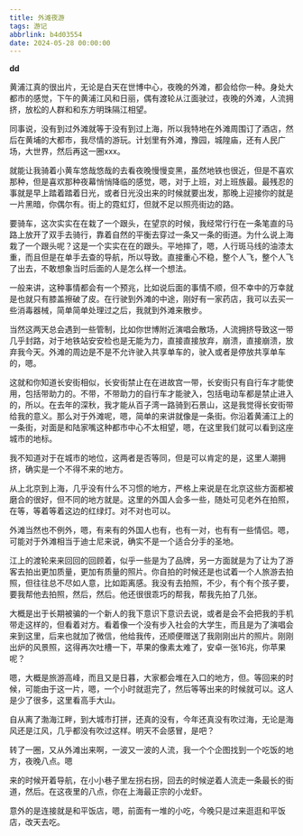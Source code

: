 ```yaml
---
title: 外滩夜游
tags: 游记
abbrlink: b4d03554
date: 2024-05-28 00:00:00
---
```



 **dd**



黄浦江真的很出片，无论是白天在世博中心，夜晚的外滩，都会给你一种。身处大都市的感觉，下午的黄浦江风和日丽，偶有渡轮从江面驶过，夜晚的外滩，人流拥挤，放松的人群和和东方明珠隔江相望。



同事说，没有到过外滩就等于没有到过上海，所以我特地在外滩周围订了酒店，然后在黄埔的大都市，我尽情的游玩。计划里有外滩，豫园，城隍庙，还有人民广场，大世界，然后再这一圈xxx。



就能让我骑着小黄车悠哉悠哉的去看夜晚慢慢变黑，虽然地铁也很近，但是不喜欢那种，但是喜欢那种夜幕悄悄降临的感觉，嗯，对于上班，对上班族最。最残忍的事就是早上踏着踏着日光，或者日光没出来的时候就要出发，那晚上迎接你的就是一片黑暗，你偶尔有。街上的霓虹灯，但就不足以照亮街边的路。



要骑车，这次实实在在栽了一个跟头，在望京的时候，我经常行行在一条笔直的马路上放开了双手去骑行，靠着自然的平衡去穿过一条又一条的街道。为什么说上海栽了一个跟头呢？这是一个实实在在的跟头。平地摔了，嗯，人行斑马线的油漆太重，而且但是在单手去查的导航，所以导致。直接重心不稳，整个人飞，整个人飞了出去，不敢想象当时后面的人是怎么样一个想法。



一般来讲，这种事情都会有一个预兆，比如说后面的事情不顺，但不幸中的万幸就是也就只有膝盖擦破了皮。在行驶到外滩的中途，刚好有一家药店，我可以去买一些消毒器械，简单简单处理过之后，我就到外滩来散步。



当然这两天总会遇到一些管制，比如你世博附近演唱会散场，人流拥挤导致这一带几乎封路，对于地铁站安安检也是无能为力，直接直接放弃，崩溃，直接崩溃，放弃我今天。外滩的周边是不是不允许驶入共享单车的，驶入或者是停放共享单车的，嗯。



这就和你知道长安街相似，长安街禁止在在进故宫一带，长安街只有自行车才能使用，包括带助力的。不带，不带助力的自行车才能驶入，包括电动车都是禁止进入的，所以。在去年的深秋，我才能从百子湾一路骑到石景山，这是我觉得长安街带给我的意义。那么对于外滩呢，嗯，简单的来讲就像是一条街。你沿着黄浦江上的一条街，对面是和陆家嘴这种都市中心不太相望，嗯，在这里我们就可以看到这座城市的地标。



我不知道对于在城市的地位，这两者是否等同，但是可以肯定的是，这里人潮拥挤，确实是一个不得不来的地方。



从上北京到上海，几乎没有什么不习惯的地方，严格上来说是在北京这些方面都被磨合的很好，但不同的地方就是。这里的外国人会多一些，随处可见老外在拍照，在等，等着等着这边的红绿灯。对不对也可以。



外滩当然也不例外，嗯，有来有的外国人也有，也有一对，也有有一些情侣。嗯，可能对于外滩相当于迪士尼来说，确实不是一个适合分手的圣地。



江上的渡轮来来回回的回顾着，似乎一些是为了品牌，另一方面就是为了让为了游客去拍出更加质量，更加有质量的照片。你自拍的时候还是也试着一个人旅游去拍照，但往往总不尽如人意，比如距离感。我没有去拍照，不少，有个有个孩子要，要我帮他去拍照，然后，然后。他还很很乖巧的帮我，帮我先拍了几张。



大概是出于长期被骗的一个新人的我下意识下意识去说，或者是会不会把我的手机带走这样的，但看着对方。看着像一个没有步入社会的大学生，而且是为了演唱会来到这里，后来也就加了微信，他给我传，还顺便赠送了我刚刚出片的照片。刚刚出炉的风景照，这得再次吐槽一下，苹果的像素太难了，安卓一张16兆，你苹果呢？



嗯，大概是旅游高峰，而且又是日暮，大家都会堆在入口的地方，但。等回来的时候，可能由于这一片，嗯，一个小时就逛完了，然后等等出来的时候就可以。这人是少了很多，这里看高手大山。



自从离了渤海江畔，到大城市打拼，还真的没有，今年还真没有吹过海，无论是海风还是江风，几乎都没有吹过这样。明天不会感冒，是吧？



转了一圈，又从外滩出来啊，一波又一波的人流，我一个个企图找到一个吃饭的地方，夜晚八点。嗯



来的时候开着导航，在小小巷子里左拐右拐，回去的时候逆着人流走一条最长的街道，然后。在这夜里的八点，你在上海最正宗的小龙虾。



意外的是连接就是和平饭店，嗯，前面有一堆的小吃，今晚只是过来逛逛和平饭店，改天去吃。
